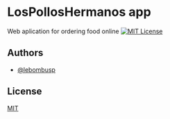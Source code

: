 
# LosPollosHermanos app

Web aplication for ordering food online
[![MIT License](https://img.shields.io/badge/License-MIT-green.svg)](https://choosealicense.com/licenses/mit/)

## Authors

- [@lebombusp](https://www.github.com/lebombusp)


## License

[MIT](https://choosealicense.com/licenses/mit/)

